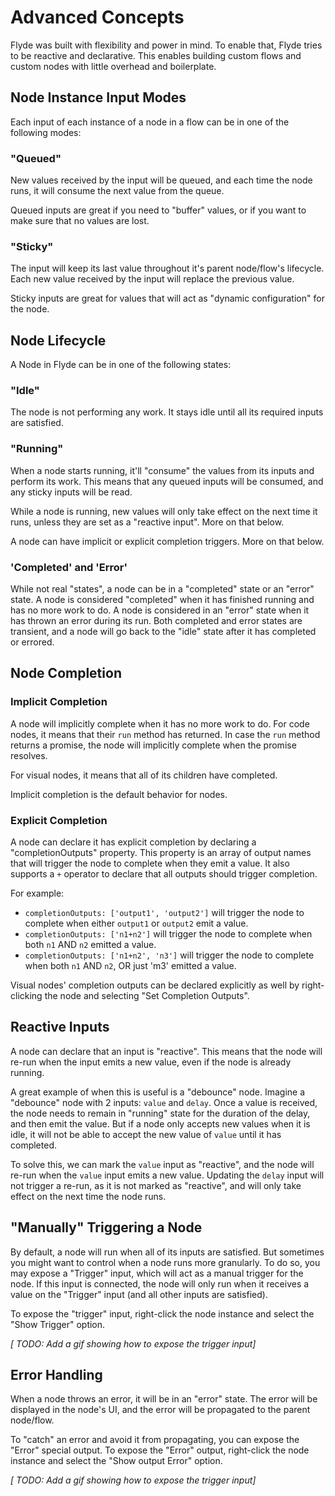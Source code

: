 # Advanced Concepts

Flyde was built with flexibility and power in mind. To enable that, Flyde tries to be reactive and declarative.
This enables building custom flows and custom nodes with little overhead and boilerplate.

## Node Instance Input Modes

Each input of each instance of a node in a flow can be in one of the following modes:

### "Queued"

New values received by the input will be queued, and each time the node runs, it will consume the next value from the queue.

Queued inputs are great if you need to "buffer" values, or if you want to make sure that no values are lost.

### "Sticky"

The input will keep its last value throughout it's parent node/flow's lifecycle. Each new value received by the input will replace the previous value.

Sticky inputs are great for values that will act as "dynamic configuration" for the node.

## Node Lifecycle

A Node in Flyde can be in one of the following states:

### "Idle"

The node is not performing any work. It stays idle until all its required inputs are satisfied.

### "Running"

When a node starts running, it'll "consume" the values from its inputs and perform its work. This means that any queued inputs will be consumed, and any sticky inputs will be read.

While a node is running, new values will only take effect on the next time it runs, unless they are set as a "reactive input". More on that below.

A node can have implicit or explicit completion triggers. More on that below.

### 'Completed' and 'Error'

While not real "states", a node can be in a "completed" state or an "error" state. A node is considered "completed" when it has finished running and has no more work to do. A node is considered in an "error" state when it has thrown an error during its run. Both completed and error states are transient, and a node will go back to the "idle" state after it has completed or errored.

## Node Completion

### Implicit Completion

A node will implicitly complete when it has no more work to do. For code nodes, it means that their `run` method has returned. In case the `run` method returns a promise, the node will implicitly complete when the promise resolves.

For visual nodes, it means that all of its children have completed.

Implicit completion is the default behavior for nodes.

### Explicit Completion

A node can declare it has explicit completion by declaring a "completionOutputs" property. This property is an array of output names that will trigger the node to complete when they emit a value. It also supports a `+` operator to declare that all outputs should trigger completion.

For example:

- `completionOutputs: ['output1', 'output2']` will trigger the node to complete when either `output1` or `output2` emit a value.
- `completionOutputs: ['n1+n2']` will trigger the node to complete when both `n1` AND `n2` emitted a value.
- `completionOutputs: ['n1+n2', 'n3']` will trigger the node to complete when both `n1` AND `n2`, OR just 'm3' emitted a value.

Visual nodes' completion outputs can be declared explicitly as well by right-clicking the node and selecting "Set Completion Outputs".

## Reactive Inputs

A node can declare that an input is "reactive". This means that the node will re-run when the input emits a new value, even if the node is already running.

A great example of when this is useful is a "debounce" node. Imagine a "debounce" node with 2 inputs: `value` and `delay`. Once a value is received, the node needs to remain in "running" state for the duration of the delay, and then emit the value. But if a node only accepts new values when it is idle, it will not be able to accept the new value of `value` until it has completed.

To solve this, we can mark the `value` input as "reactive", and the node will re-run when the `value` input emits a new value. Updating the `delay` input will not trigger a re-run, as it is not marked as "reactive", and will only take effect on the next time the node runs.

## "Manually" Triggering a Node

By default, a node will run when all of its inputs are satisfied. But sometimes you might want to control when a node runs more granularly. To do so, you may expose a "Trigger" input, which will act as a manual trigger for the node. If this input is connected, the node will only run when it receives a value on the "Trigger" input (and all other inputs are satisfied).

To expose the "trigger" input, right-click the node instance and select the "Show Trigger" option.

_[ TODO: Add a gif showing how to expose the trigger input]_

## Error Handling

When a node throws an error, it will be in an "error" state. The error will be displayed in the node's UI, and the error will be propagated to the parent node/flow.

To "catch" an error and avoid it from propagating, you can expose the "Error" special output.
To expose the "Error" output, right-click the node instance and select the "Show output Error" option.

_[ TODO: Add a gif showing how to expose the trigger input]_
